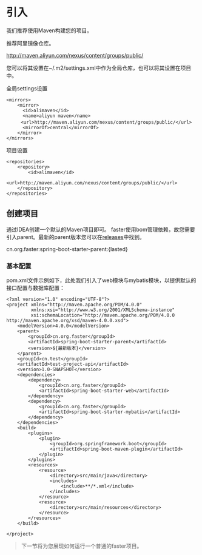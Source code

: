 # 引入

我们推荐使用Maven构建您的项目。

推荐阿里镜像仓库。

http://maven.aliyun.com/nexus/content/groups/public/

您可以将其设置在~/.m2/settings.xml中作为全局仓库，也可以将其设置在项目中。

全局settings设置

```
<mirrors>
    <mirror>
      <id>alimaven</id>
      <name>aliyun maven</name>
  　　<url>http://maven.aliyun.com/nexus/content/groups/public/</url>
      <mirrorOf>central</mirrorOf>        
    </mirror>
</mirrors>
```

项目设置

```
<repositories>
    <repository>
        <id>alimaven</id>
        <url>http://maven.aliyun.com/nexus/content/groups/public/</url>
    </repository>
</repositories>
```

## 创建项目

通过IDEA创建一个默认的Maven项目即可。
faster使用bom管理依赖，故您需要引入parent。最新的parent版本您可以在[releases](https://github.com/faster-framework/faster-framework-project/releases)中找到。

cn.org.faster:spring-boot-starter-parent:{lasted}

### 基本配置

pom.xml文件示例如下，此处我们引入了web模块与mybatis模块，以提供默认的接口配置与数据库配置：

```
<?xml version="1.0" encoding="UTF-8"?>
<project xmlns="http://maven.apache.org/POM/4.0.0"
         xmlns:xsi="http://www.w3.org/2001/XMLSchema-instance"
         xsi:schemaLocation="http://maven.apache.org/POM/4.0.0 http://maven.apache.org/xsd/maven-4.0.0.xsd">
    <modelVersion>4.0.0</modelVersion>
    <parent>
        <groupId>cn.org.faster</groupId>
        <artifactId>spring-boot-starter-parent</artifactId>
        <version>${最新版本}</version>
    </parent>
    <groupId>cn.test</groupId>
    <artifactId>test-project-api</artifactId>
    <version>1.0-SNAPSHOT</version>
    <dependencies>
        <dependency>
            <groupId>cn.org.faster</groupId>
            <artifactId>spring-boot-starter-web</artifactId>
        </dependency>
        <dependency>
            <groupId>cn.org.faster</groupId>
            <artifactId>spring-boot-starter-mybatis</artifactId>
        </dependency>
    </dependencies>
    <build>
        <plugins>
            <plugin>
                <groupId>org.springframework.boot</groupId>
                <artifactId>spring-boot-maven-plugin</artifactId>
            </plugin>
        </plugins>
        <resources>
            <resource>
                <directory>src/main/java</directory>
                <includes>
                    <include>**/*.xml</include>
                </includes>
            </resource>
            <resource>
                <directory>src/main/resources</directory>
            </resource>
        </resources>
    </build>

</project>
```


> 下一节将为您展现如何运行一个普通的faster项目。